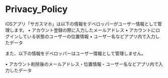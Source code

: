 # Privacy_Policy
iOSアプリ「サガスマホ」は以下の情報をデベロッパーがユーザー情報として管理します。
• アカウント登録の際に入力したメールアドレス
• アカウントにログインしている状態のユーザーの位置情報
• ユーザー名などアプリ内で入力したデータ

また、以下の情報をデベロッパーはユーザー情報として管理しません。

• アカウント削除後のメールアドレス・位置情報・ユーザー名などアプリ内で入力したデータ
